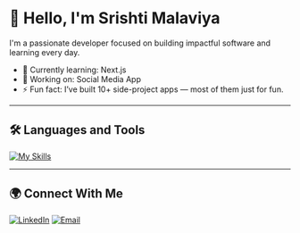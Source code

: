 # 👋 Hello, I'm Srishti Malaviya

I'm a passionate developer focused on building impactful software and learning every day.

- 🌱 Currently learning: Next.js
- 🔭 Working on: Social Media App
- ⚡ Fun fact: I’ve built 10+ side-project apps — most of them just for fun.

---

## 🛠️  Languages and Tools


[![My Skills](https://skillicons.dev/icons?i=js,html,css,tailwind,bootstrap,materialui,js,react,nodejs,express,mongodb,mysql,git,postman,vercel)](https://skillicons.dev)


---


## 🌍 Connect With Me

[![LinkedIn](https://img.shields.io/badge/LinkedIn-Connect-blue?logo=linkedin&style=flat)](https://linkedin.com/in/srishtimalaviya918)
[![Email](https://img.shields.io/badge/Email-Send%20Mail-D14836?logo=gmail&logoColor=white&style=flat)](mailto:malaviya.srishti12@gmail.com)
